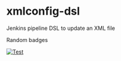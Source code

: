 # xmlconfig-dsl
Jenkins pipeline DSL to update an XML file

Random badges

[![Test](https://img.shields.io/badge/Better-Together-Winner-blue.svg)](https://github.com/gkhays)
